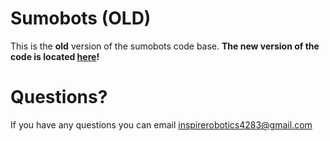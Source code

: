 # Sumobots (OLD)

This is the **old** version of the sumobots code base. __The new version of the code is located [here](https://github.com/InspireRobotics/sumobots)!__

# Questions?
If you have any questions you can email [inspirerobotics4283@gmail.com](mailto:inspirerobotics4283@gmail.com)
